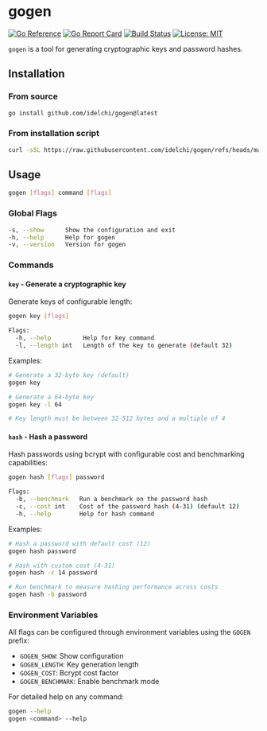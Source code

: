 # gogen

[![Go Reference](https://pkg.go.dev/badge/github.com/idelchi/gogen.svg)](https://pkg.go.dev/github.com/idelchi/gogen)
[![Go Report Card](https://goreportcard.com/badge/github.com/idelchi/gogen)](https://goreportcard.com/report/github.com/idelchi/gogen)
[![Build Status](https://github.com/idelchi/gogen/actions/workflows/github-actions.yml/badge.svg)](https://github.com/idelchi/gogen/actions/workflows/github-actions.yml/badge.svg)
[![License: MIT](https://img.shields.io/badge/License-MIT-yellow.svg)](https://opensource.org/licenses/MIT)

`gogen` is a tool for generating cryptographic keys and password hashes.

## Installation

### From source

```sh
go install github.com/idelchi/gogen@latest
```

### From installation script

```sh
curl -sSL https://raw.githubusercontent.com/idelchi/gogen/refs/heads/main/install.sh | sh -s -- -d ~/.local/bin
```

## Usage

```sh
gogen [flags] command [flags]
```

### Global Flags

```sh
-s, --show      Show the configuration and exit
-h, --help      Help for gogen
-v, --version   Version for gogen
```

### Commands

#### `key` - Generate a cryptographic key

Generate keys of configurable length:

```sh
gogen key [flags]

Flags:
  -h, --help         Help for key command
  -l, --length int   Length of the key to generate (default 32)
```

Examples:

```sh
# Generate a 32-byte key (default)
gogen key

# Generate a 64-byte key
gogen key -l 64

# Key length must be between 32-512 bytes and a multiple of 4
```

#### `hash` - Hash a password

Hash passwords using bcrypt with configurable cost and benchmarking capabilities:

```sh
gogen hash [flags] password

Flags:
  -b, --benchmark   Run a benchmark on the password hash
  -c, --cost int    Cost of the password hash (4-31) (default 12)
  -h, --help        Help for hash command
```

Examples:

```sh
# Hash a password with default cost (12)
gogen hash password

# Hash with custom cost (4-31)
gogen hash -c 14 password

# Run benchmark to measure hashing performance across costs
gogen hash -b password
```

### Environment Variables

All flags can be configured through environment variables using the `GOGEN` prefix:

- `GOGEN_SHOW`: Show configuration
- `GOGEN_LENGTH`: Key generation length
- `GOGEN_COST`: Bcrypt cost factor
- `GOGEN_BENCHMARK`: Enable benchmark mode

For detailed help on any command:

```sh
gogen --help
gogen <command> --help
```
